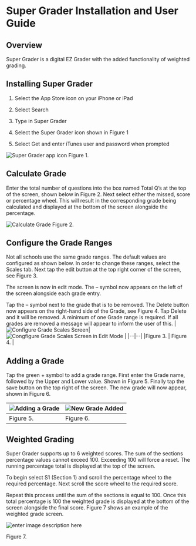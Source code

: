 ﻿
# Super Grader Installation and User Guide

## Overview

Super Grader is a digital EZ Grader with the added functionality of weighted grading.

## Installing Super Grader

1. Select the App Store icon on your iPhone or iPad

2. Select Search

3. Type in Super Grader

4. Select the Super Grader icon shown in Figure 1

5. Select Get and enter iTunes user and password when prompted

![Super Grader app icon](https://lh3.googleusercontent.com/cmFJavPr3JeQ4D2X8NNU-zLeijDsOIzqOLME8wSAQ3TihYX5xh6qs901htICb1yVfqNjjM2amgR_Pg "Super Grader app icon")
Figure 1.

  

## Calculate Grade

Enter the total number of questions into the box named Total Q’s at the top of the screen, shown below in Figure 2. Next select either the missed, score or percentage wheel. This will result in the corresponding grade being calculated and displayed at the bottom of the screen alongside the percentage.

![Calculate Grade](https://lh3.googleusercontent.com/4zHudO0eYRy0CQnGi8nT7bzJyfkeoz1jRxD11hi2YLrXwy-1QBZmmMIfwpYrnuNhVt0OHQLkXADQwQ "Calculate Grade")
Figure 2.  

## Configure the Grade Ranges

Not all schools use the same grade ranges. The default values are configured as shown below. In order to change these ranges, select the Scales tab. Next tap the edit button at the top right corner of the screen, see Figure 3.

The screen is now in edit mode. The – symbol now appears on the left of the screen alongside each grade entry.

Tap the – symbol next to the grade that is to be removed. The Delete button now appears on the right-hand side of the Grade, see Figure 4. Tap Delete and it will be removed. A minimum of one Grade range is required. If all grades are removed a message will appear to inform the user of this.
|  ![Configure Grade Scales Screen](https://lh3.googleusercontent.com/q0ezH0ZjUJMMBrrUqGrKwMMZKcBwKx9VyeK2w5V-suUYpLJGXZ1gc91NhxmsAMLO5HTRNMyc7_lPFg "Configure Grade Scales")| ![Congfigure Grade Scales Screen in Edit Mode](https://lh3.googleusercontent.com/6ajSP83JGJ05N0UIDplZF6gs0oN5BomNAvopCu4pisGOI_tH39g0fhx4fRQgtZoEBp0TYD7_RJuygA "Configure Grade Scales - Edit Mode") |
|--|--|
|Figure 3.  | Figure 4. |


## Adding a Grade

Tap the green + symbol to add a grade range. First enter the Grade name, followed by the Upper and Lower value. Shown in Figure 5. Finally tap the save button on the top right of the screen. The new grade will now appear, shown in Figure 6.

| ![Adding a Grade](https://lh3.googleusercontent.com/vUHr_WLRrXamGQuJpE1q15_nrQm-CKYCoYirEcgBzjGZvMSJBbQ_ybZ3Ra4EmoZYAnCUYwj6VkU0Wg "Adding a Grade") | ![New Grade Added](https://lh3.googleusercontent.com/BwWhdFf2RKZUCKY96fpiW91WdeJoAQmmTUAVgIcESFE2hnkBf3NffrS3N0oZ1e-i2sv5QXRTFA0B-w "New Grade") |
|--|--|
|Figure 5.|Figure 6.|

## Weighted Grading

Super Grader supports up to 6 weighted scores. The sum of the sections percentage values cannot exceed 100. Exceeding 100 will force a reset. The running percentage total is displayed at the top of the screen.

To begin select S1 (Section 1) and scroll the percentage wheel to the required percentage. Next scroll the score wheel to the required score.

Repeat this process until the sum of the sections is equal to 100. Once this total percentage is 100 the weighted grade is displayed at the bottom of the screen alongside the final score. Figure 7 shows an example of the weighted grade screen.

![enter image description here](https://lh3.googleusercontent.com/8KG4JChZgSI59p5m-yhHGv6ADVIueuEKomJNooZ7GrLVkf9fquDeoxRtztRhHK_4JuBhPEp9QM8fOg "Weighted Grading")

Figure 7.

